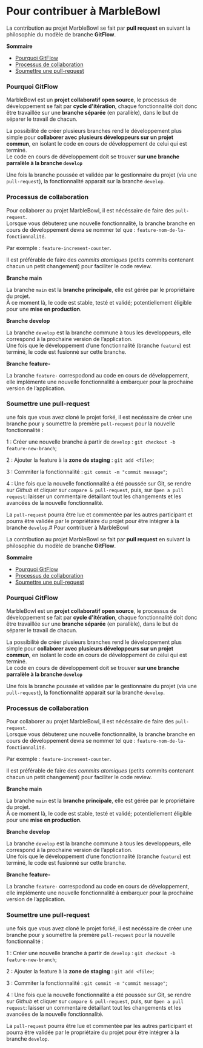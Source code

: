 # Pour contribuer à MarbleBowl
 
La contribution au projet MarbleBowl se fait par **pull request** en suivant la philosophie du modèle de branche **GitFlow**.  

**Sommaire**

- [Pourquoi GitFlow](#pourquoi-gitflow)
- [Processus de collaboration](#processus-de-collaboration)
- [Soumettre une pull-request](#soumettre-une-pull-request)


### Pourquoi GitFlow

MarbleBowl est un **projet collaboratif open source**, le processus de développement se fait par **cycle d'itération**, chaque fonctionnalité doit donc être travaillée sur une **branche séparée** (en parallèle), dans le but de séparer le travail de chacun.

La possibilité de créer plusieurs branches rend le développement plus simple pour **collaborer avec plusieurs développeurs sur un projet commun**, en isolant le code en cours de développement de celui qui est terminé.  
Le code en cours de développement doit se trouver **sur une branche parralèle à la branche `develop`**

Une fois la branche poussée et validée par le gestionnaire du projet (via une `pull-request`), la fonctionnalité apparait sur la branche `develop`.

### Processus de collaboration

Pour collaborer au projet MarbleBowl, il est nécéssaire de faire des `pull-request`.   
Lorsque vous débuterez une nouvelle fonctionnalité, la branche branche en cours de développement devra se nommer tel que : `feature-nom-de-la-fonctionnalité`.

Par exemple : `feature-increment-counter`.

Il est préférable de faire des *commits atomiques* (petits commits contenant chacun un petit changement) pour faciliter le code review.

**Branche main**

La branche `main` est la **branche principale**, elle est gérée par le propriétaire du projet.   
À ce moment là, le code est stable, testé et validé; potentiellement éligible pour une **mise en production**.

**Branche develop**

La branche `develop` est la branche commune à tous les developpeurs, elle correspond à la prochaine version de l’application.  
Une fois que le développement d’une fonctionnalité (branche `feature`) est terminé, le code est fusionné sur cette branche.

**Branche feature-**

La branche `feature-` correspodond au code en cours de développement, elle implémente une nouvelle fonctionnalité à embarquer pour la prochaine version de l’application.

### Soumettre une pull-request

une fois que vous avez cloné le projet forké, il est necéssaire de créer une branche pour y soumettre la premère `pull-request` pour la nouvelle fonctionnalité :

1 : Créer une nouvelle branche à partir de `develop` :
`git checkout -b feature-new-branch`;

2 : Ajouter la feature à la **zone de staging** :
`git add <file>`;

3 : Commiter la fonctionnalité :
`git commit -m "commit message"`;

4 : Une fois que la nouvelle fonctionnalité a été poussée sur Git, se rendre sur *Github* et cliquer sur `compare & pull-request`,
puis, sur `Open a pull request`: laisser un commentaire détaillant tout les changements et les avancées de la nouvelle fonctionnalité.

La `pull-request` pourra être lue et commentée par les autres participant et pourra être validée par le propriétaire du projet pour être intégrer à la branche `develop`.# Pour contribuer à MarbleBowl
 
La contribution au projet MarbleBowl se fait par **pull request** en suivant la philosophie du modèle de branche **GitFlow**.  

**Sommaire**

- [Pourquoi GitFlow](#pourquoi-gitflow)
- [Processus de collaboration](#processus-de-collaboration)
- [Soumettre une pull-request](#soumettre-une-pull-request)


### Pourquoi GitFlow

MarbleBowl est un **projet collaboratif open source**, le processus de développement se fait par **cycle d'itération**, chaque fonctionnalité doit donc être travaillée sur une **branche séparée** (en parallèle), dans le but de séparer le travail de chacun.

La possibilité de créer plusieurs branches rend le développement plus simple pour **collaborer avec plusieurs développeurs sur un projet commun**, en isolant le code en cours de développement de celui qui est terminé.  
Le code en cours de développement doit se trouver **sur une branche parralèle à la branche `develop`**

Une fois la branche poussée et validée par le gestionnaire du projet (via une `pull-request`), la fonctionnalité apparait sur la branche `develop`.

### Processus de collaboration

Pour collaborer au projet MarbleBowl, il est nécéssaire de faire des `pull-request`.   
Lorsque vous débuterez une nouvelle fonctionnalité, la branche branche en cours de développement devra se nommer tel que : `feature-nom-de-la-fonctionnalité`.

Par exemple : `feature-increment-counter`.

Il est préférable de faire des *commits atomiques* (petits commits contenant chacun un petit changement) pour faciliter le code review.

**Branche main**

La branche `main` est la **branche principale**, elle est gérée par le propriétaire du projet.   
À ce moment là, le code est stable, testé et validé; potentiellement éligible pour une **mise en production**.

**Branche develop**

La branche `develop` est la branche commune à tous les developpeurs, elle correspond à la prochaine version de l’application.  
Une fois que le développement d’une fonctionnalité (branche `feature`) est terminé, le code est fusionné sur cette branche.

**Branche feature-**

La branche `feature-` correspodond au code en cours de développement, elle implémente une nouvelle fonctionnalité à embarquer pour la prochaine version de l’application.

### Soumettre une pull-request

une fois que vous avez cloné le projet forké, il est necéssaire de créer une branche pour y soumettre la premère `pull-request` pour la nouvelle fonctionnalité :

1 : Créer une nouvelle branche à partir de `develop` :
`git checkout -b feature-new-branch`;

2 : Ajouter la feature à la **zone de staging** :
`git add <file>`;

3 : Commiter la fonctionnalité :
`git commit -m "commit message"`;

4 : Une fois que la nouvelle fonctionnalité a été poussée sur Git, se rendre sur *Github* et cliquer sur `compare & pull-request`,
puis, sur `Open a pull request`: laisser un commentaire détaillant tout les changements et les avancées de la nouvelle fonctionnalité.

La `pull-request` pourra être lue et commentée par les autres participant et pourra être validée par le propriétaire du projet pour être intégrer à la branche `develop`.
